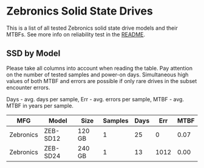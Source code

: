 Zebronics Solid State Drives
============================

This is a list of all tested Zebronics solid state drive models and their MTBFs. See
more info on reliability test in the [README](https://github.com/linuxhw/SMART).

SSD by Model
------------

Please take all columns into account when reading the table. Pay attention on the
number of tested samples and power-on days. Simultaneous high values of both MTBF
and errors are possible if only rare drives in the subset encounter errors.

Days - avg. days per sample,
Err  - avg. errors per sample,
MTBF - avg. MTBF in years per sample.

| MFG       | Model              | Size   | Samples | Days  | Err   | MTBF |
|-----------|--------------------|--------|---------|-------|-------|------|
| Zebronics | ZEB-SD12           | 120 GB | 1       | 25    | 0     | 0.07   |
| Zebronics | ZEB-SD24           | 240 GB | 1       | 13    | 1012  | 0.00   |

